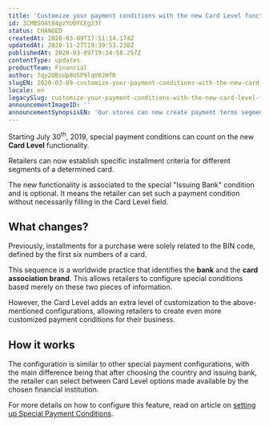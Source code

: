 ```yaml
---
title: 'Customize your payment conditions with the new Card Level functionality'
id: 3CMBSO4t84pzYUOYCEg23f
status: CHANGED
createdAt: 2020-03-09T17:51:14.174Z
updatedAt: 2020-11-27T19:39:53.230Z
publishedAt: 2020-03-09T19:34:58.257Z
contentType: updates
productTeam: Financial
author: 7qy2DBsUp8U5P9lqV0JHfR
slugEN: 2020-03-09-customize-your-payment-conditions-with-the-new-card-level-functionality
locale: en
legacySlug: customize-your-payment-conditions-with-the-new-card-level-functionality
announcementImageID: ''
announcementSynopsisEN: 'Our stores can now create payment terms segmented by credit card level.'
---
```


Starting July 30<sup>th</sup>, 2019, special payment conditions can count on the new __Card Level__ functionality.

Retailers can now establish specific installment criteria for different segments of a determined card.

The new functionality is associated to the special "Issuing Bank" condition and is optional. It means the retailer can set such a payment condition without necessarily filling in the Card Level field.

## What changes?

Previously, installments for a purchase were solely related to the BIN code, defined by the first six numbers of a card.

This sequence is a worldwide practice that identifies the __bank__ and the __card association brand__. This allows retailers to configure special conditions based merely on these two pieces of information.

However, the Card Level adds an extra level of customization to the above-mentioned configurations, allowing retailers to create even more customized payment conditions for their business.

## How it works

The configuration is similar to other special payment configurations, with the main difference being that after choosing the country and issuing bank, the retailer can select between Card Level options made available by the chosen financial institution.

For more details on how to configure this feature, read on article on [setting up Special Payment Conditions](https://help.vtex.com/en/tutorial/special-conditions--tutorials_456).
